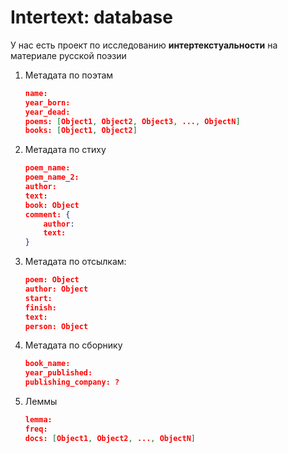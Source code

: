 # Intertext: database

У нас есть проект по исследованию **интертекстуальности** на материале русской поэзии

1. Метадата по поэтам
    
    ```json
    name:
    year_born:
    year_dead:
    poems: [Object1, Object2, Object3, ..., ObjectN]
    books: [Object1, Object2]
    ```
    
2. Метадата по стиху
    
    ```json
    poem_name:
    poem_name_2:
    author:
    text:
    book: Object
    comment: {
    	author: 
    	text:
    }
    ```
    
3.  Метадата по отсылкам:
    
    ```json
    poem: Object
    author: Object
    start:
    finish:
    text:
    person: Object
    ```
    
4. Метадата по сборнику 
    
    ```json
    book_name:
    year_published:
    publishing_company: ?
    ```
    
5. Леммы
    
    ```json
    lemma:
    freq:
    docs: [Object1, Object2, ..., ObjectN]
    ```
